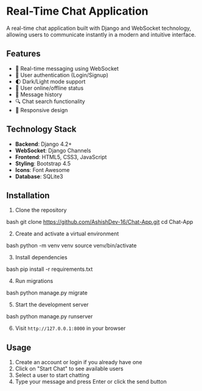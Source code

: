 # Real-Time Chat Application

A real-time chat application built with Django and WebSocket technology, allowing users to communicate instantly in a modern and intuitive interface.


## Features

- 🚀 Real-time messaging using WebSocket
- 🔐 User authentication (Login/Signup)
- 🌓 Dark/Light mode support
- 👤 User online/offline status
- 💬 Message history
- 🔍 Chat search functionality
- 📱 Responsive design

## Technology Stack

- **Backend**: Django 4.2+
- **WebSocket**: Django Channels
- **Frontend**: HTML5, CSS3, JavaScript
- **Styling**: Bootstrap 4.5
- **Icons**: Font Awesome
- **Database**: SQLite3

## Installation

1. Clone the repository

bash
git clone https://github.com/AshishDev-16/Chat-App.git
cd Chat-App

2. Create and activate a virtual environment

bash
python -m venv venv
source venv/bin/activate

3. Install dependencies

bash
pip install -r requirements.txt

4. Run migrations

bash
python manage.py migrate

5. Start the development server

bash
python manage.py runserver

6. Visit `http://127.0.0.1:8000` in your browser

## Usage

1. Create an account or login if you already have one
2. Click on "Start Chat" to see available users
3. Select a user to start chatting
4. Type your message and press Enter or click the send button

